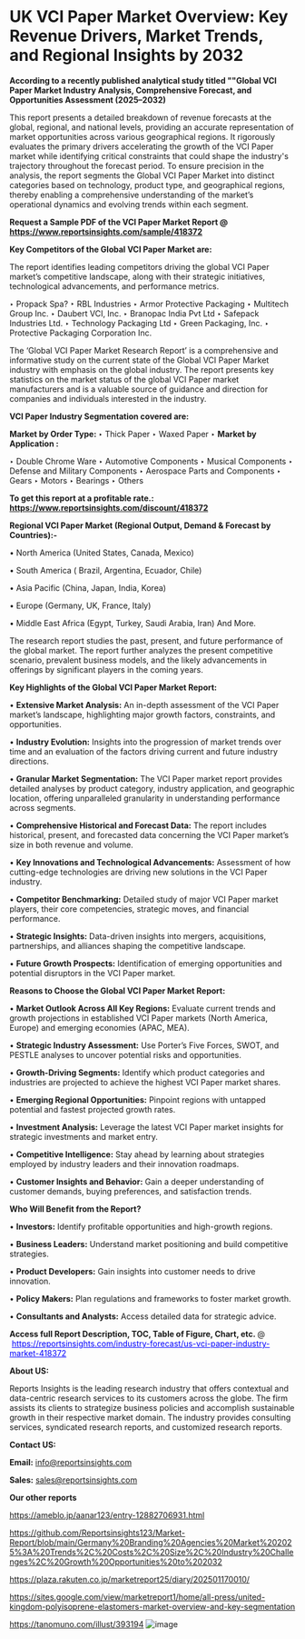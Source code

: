 # UK VCI Paper Market Overview: Key Revenue Drivers, Market Trends, and Regional Insights by 2032

<strong>According to a recently published analytical study titled ""Global VCI Paper Market Industry Analysis, Comprehensive Forecast, and Opportunities Assessment (2025–2032)</strong>

This report presents a detailed breakdown of revenue forecasts at the global, regional, and national levels, providing an accurate representation of market opportunities across various geographical regions. It rigorously evaluates the primary drivers accelerating the growth of the VCI Paper market while identifying critical constraints that could shape the industry's trajectory throughout the forecast period. To ensure precision in the analysis, the report segments the Global VCI Paper Market into distinct categories based on technology, product type, and geographical regions, thereby enabling a comprehensive understanding of the market’s operational dynamics and evolving trends within each segment.

<strong>Request a Sample PDF of the VCI Paper Market Report </strong><strong>@<a href=https://www.reportsinsights.com/sample/418372 style=color:#0000ff;> https://www.reportsinsights.com/sample/418372</a></strong></font>

<strong>Key Competitors of the Global VCI Paper Market are:</strong>

The report identifies leading competitors driving the global VCI Paper market’s competitive landscape, along with their strategic initiatives, technological advancements, and performance metrics.

‣ Propack Spa?
‣ RBL Industries
‣ Armor Protective Packaging
‣ Multitech Group Inc.
‣ Daubert VCI, Inc.
‣ Branopac India Pvt Ltd
‣ Safepack Industries Ltd.
‣ Technology Packaging Ltd
‣ Green Packaging, Inc.
‣ Protective Packaging Corporation Inc.

The ‘Global VCI Paper Market Research Report’ is a comprehensive and informative study on the current state of the Global VCI Paper Market industry with emphasis on the global industry. The report presents key statistics on the market status of the global VCI Paper market manufacturers and is a valuable source of guidance and direction for companies and individuals interested in the industry.

<strong>VCI Paper Industry Segmentation covered are:</strong>

<strong>Market by Order Type: </strong>
‣ Thick Paper
‣ Waxed Paper
‣ 
<strong>Market by Application :</strong>

‣ Double Chrome Ware
‣ Automotive Components
‣ Musical Components
‣ Defense and Military Components
‣ Aerospace Parts and Components
‣ Gears
‣ Motors
‣ Bearings
‣ Others

<strong>To get this report at a profitable rate.: <a href=https://www.reportsinsights.com/discount/418372 style=color:#0000ff;>https://www.reportsinsights.com/discount/418372</a></strong></font>

<strong>Regional VCI Paper Market (Regional Output, Demand &amp; Forecast by Countries):-</strong>

• North America (United States, Canada, Mexico)

• South America ( Brazil, Argentina, Ecuador, Chile)

• Asia Pacific (China, Japan, India, Korea)

• Europe (Germany, UK, France, Italy)

• Middle East Africa (Egypt, Turkey, Saudi Arabia, Iran) And More.

The research report studies the past, present, and future performance of the global market. The report further analyzes the present competitive scenario, prevalent business models, and the likely advancements in offerings by significant players in the coming years.

<strong>Key Highlights of the Global VCI Paper Market Report:</strong>

• <strong>Extensive Market Analysis:</strong> An in-depth assessment of the VCI Paper market’s landscape, highlighting major growth factors, constraints, and opportunities.

• <strong>Industry Evolution:</strong> Insights into the progression of market trends over time and an evaluation of the factors driving current and future industry directions.

• <strong>Granular Market Segmentation:</strong> The VCI Paper market report provides detailed analyses by product category, industry application, and geographic location, offering unparalleled granularity in understanding performance across segments.

• <strong>Comprehensive Historical and Forecast Data:</strong> The report includes historical, present, and forecasted data concerning the VCI Paper market’s size in both revenue and volume.

• <strong>Key Innovations and Technological Advancements:</strong> Assessment of how cutting-edge technologies are driving new solutions in the VCI Paper industry.

• <strong>Competitor Benchmarking:</strong> Detailed study of major VCI Paper market players, their core competencies, strategic moves, and financial performance.

• <strong>Strategic Insights:</strong> Data-driven insights into mergers, acquisitions, partnerships, and alliances shaping the competitive landscape.

• <strong>Future Growth Prospects:</strong> Identification of emerging opportunities and potential disruptors in the VCI Paper market.

<strong>Reasons to Choose the Global VCI Paper Market Report:</strong>

• <strong>Market Outlook Across All Key Regions:</strong> Evaluate current trends and growth projections in established VCI Paper markets (North America, Europe) and emerging economies (APAC, MEA).

• <strong>Strategic Industry Assessment:</strong> Use Porter’s Five Forces, SWOT, and PESTLE analyses to uncover potential risks and opportunities.

• <strong>Growth-Driving Segments:</strong> Identify which product categories and industries are projected to achieve the highest VCI Paper market shares.

• <strong>Emerging Regional Opportunities:</strong> Pinpoint regions with untapped potential and fastest projected growth rates.

• <strong>Investment Analysis:</strong> Leverage the latest VCI Paper market insights for strategic investments and market entry.

• <strong>Competitive Intelligence:</strong> Stay ahead by learning about strategies employed by industry leaders and their innovation roadmaps.

• <strong>Customer Insights and Behavior:</strong> Gain a deeper understanding of customer demands, buying preferences, and satisfaction trends.

<strong>Who Will Benefit from the Report?</strong>

• <strong>Investors:</strong> Identify profitable opportunities and high-growth regions.

• <strong>Business Leaders:</strong> Understand market positioning and build competitive strategies.

• <strong>Product Developers:</strong> Gain insights into customer needs to drive innovation.

• <strong>Policy Makers:</strong> Plan regulations and frameworks to foster market growth.

• <strong>Consultants and Analysts:</strong> Access detailed data for strategic advice.
</ul>
<strong>Access full Report Description, TOC, Table of Figure, Chart, etc. </strong>@  <a href=https://reportsinsights.com/industry-forecast/us-vci-paper-industry-market-418372 style=color:#0000ff;>https://reportsinsights.com/industry-forecast/us-vci-paper-industry-market-418372</a></font>

<strong><strong>About US</strong>:</strong>

Reports Insights is the leading research industry that offers contextual and data-centric research services to its customers across the globe. The firm assists its clients to strategize business policies and accomplish sustainable growth in their respective market domain. The industry provides consulting services, syndicated research reports, and customized research reports.

<strong>Contact US:</strong>

<p class=""""><b>Email:</b> <a href=mailto:info@reportsinsights.com>info@reportsinsights.com</a></p>
<p class=""""><b>Sales:</b> <a href=mailto:sales@reportsinsights.com>sales@reportsinsights.com</a></p>

<strong>Our other reports</strong>

<a href=https://ameblo.jp/aanar123/entry-12882706931.html>https://ameblo.jp/aanar123/entry-12882706931.html</a>

<a href=https://github.com/Reportsinsights123/Market-Report/blob/main/Germany%20Branding%20Agencies%20Market%202025%3A%20Trends%2C%20Costs%2C%20Size%2C%20Industry%20Challenges%2C%20Growth%20Opportunities%20to%202032>https://github.com/Reportsinsights123/Market-Report/blob/main/Germany%20Branding%20Agencies%20Market%202025%3A%20Trends%2C%20Costs%2C%20Size%2C%20Industry%20Challenges%2C%20Growth%20Opportunities%20to%202032</a>

<a href=https://plaza.rakuten.co.jp/marketreport25/diary/202501170010/>https://plaza.rakuten.co.jp/marketreport25/diary/202501170010/</a>

<a href=https://sites.google.com/view/marketreport1/home/all-press/united-kingdom-polyisoprene-elastomers-market-overview-and-key-segmentation>https://sites.google.com/view/marketreport1/home/all-press/united-kingdom-polyisoprene-elastomers-market-overview-and-key-segmentation</a>

<a href=https://tanomuno.com/illust/393194>https://tanomuno.com/illust/393194</a>
![image](https://github.com/user-attachments/assets/0a986c70-9071-408b-ba02-a1f4b009c6b0)
